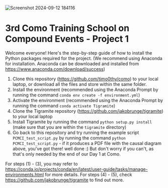 
![Screenshot 2024-09-12 184116](https://github.com/user-attachments/assets/bf0cd457-4278-4ad4-b385-0331af257293)

# 3rd Como Training School on Compound Events - Project 1
Welcome everyone! Here's the step-by-step guide of how to install the Python packages required for the project. 
(We recommend using Anaconda for installation. Anaconda can be downloaded and installed from https://www.anaconda.com/download/success)

1. Clone this repository (https://github.com/timo0thy/como) to your local laptop, or download all the files and store within the same folder.
2. Install the environment (recommended using the Anaconda Prompt by running the command `conda env create -f environment.yml`)
3. Activate the environment (recommended using the Anaconda Prompt by running the command `conda activate Tigramite`)
4. Clone the Tigramite repository (https://github.com/jakobrunge/tigramite) to your local laptop
5. Install Tigramite by running the command `python setup.py install` (make sure that you are within the `tigramite` directory)
6. Go back to this repository and try running the example script `PCMCI_test_script.py` by running the command `python PCMCI_test_script.py` - if it produces a PDF file with the causal diagram above, you've got there! well done :) But don't worry if you can't, as that's only needed by the end of our Day 1 at Como.

For steps (1) - (3), you may refer to https://conda.io/projects/conda/en/latest/user-guide/tasks/manage-environments.html for more details.
For steps (4) - (5), check https://github.com/jakobrunge/tigramite to find out more.
